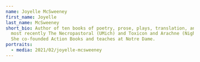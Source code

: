 ```yaml
---
name: Joyelle McSweeney
first_name: Joyelle
last_name: McSweeney
short_bio: Author of ten books of poetry, prose, plays, translation, and essays,
  most recently The Necropastoral (UMich) and Toxicon and Arachne (Nightboat).
  She co-founded Action Books and teaches at Notre Dame.
portraits:
  - media: 2021/02/joyelle-mcsweeney
---
```

